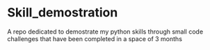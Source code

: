 # Skill_demostration

A repo dedicated to demostrate my python skills through small code challenges that have been completed in a space of 3 months
